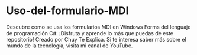 # Uso-del-formulario-MDI
Descubre como se usa los formularios MDI en Windows Forms del lenguaje de programación C#. ¡Disfruta y aprende lo más que puedas de este repositorio! Creado por Chuy Te Explica. Si te interesa saber más sobre el mundo de la tecnología, visita mi canal de YouTube.
